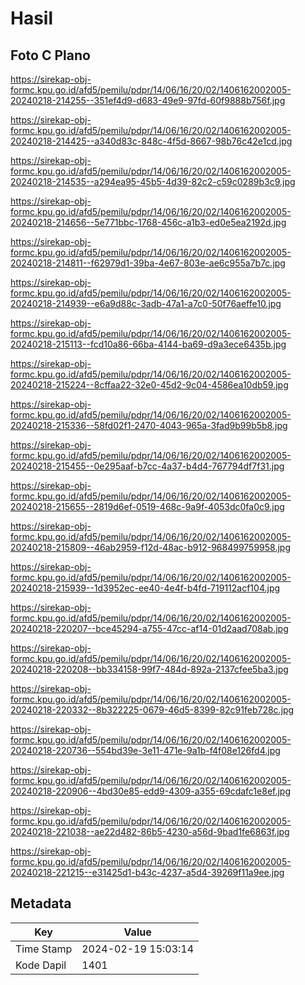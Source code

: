 # Hasil

## Foto C Plano

https://sirekap-obj-formc.kpu.go.id/afd5/pemilu/pdpr/14/06/16/20/02/1406162002005-20240218-214255--351ef4d9-d683-49e9-97fd-60f9888b756f.jpg

https://sirekap-obj-formc.kpu.go.id/afd5/pemilu/pdpr/14/06/16/20/02/1406162002005-20240218-214425--a340d83c-848c-4f5d-8667-98b76c42e1cd.jpg

https://sirekap-obj-formc.kpu.go.id/afd5/pemilu/pdpr/14/06/16/20/02/1406162002005-20240218-214535--a294ea95-45b5-4d39-82c2-c59c0289b3c9.jpg

https://sirekap-obj-formc.kpu.go.id/afd5/pemilu/pdpr/14/06/16/20/02/1406162002005-20240218-214656--5e771bbc-1768-456c-a1b3-ed0e5ea2192d.jpg

https://sirekap-obj-formc.kpu.go.id/afd5/pemilu/pdpr/14/06/16/20/02/1406162002005-20240218-214811--f62979d1-39ba-4e67-803e-ae6c955a7b7c.jpg

https://sirekap-obj-formc.kpu.go.id/afd5/pemilu/pdpr/14/06/16/20/02/1406162002005-20240218-214939--e6a9d88c-3adb-47a1-a7c0-50f76aeffe10.jpg

https://sirekap-obj-formc.kpu.go.id/afd5/pemilu/pdpr/14/06/16/20/02/1406162002005-20240218-215113--fcd10a86-66ba-4144-ba69-d9a3ece6435b.jpg

https://sirekap-obj-formc.kpu.go.id/afd5/pemilu/pdpr/14/06/16/20/02/1406162002005-20240218-215224--8cffaa22-32e0-45d2-9c04-4586ea10db59.jpg

https://sirekap-obj-formc.kpu.go.id/afd5/pemilu/pdpr/14/06/16/20/02/1406162002005-20240218-215336--58fd02f1-2470-4043-965a-3fad9b99b5b8.jpg

https://sirekap-obj-formc.kpu.go.id/afd5/pemilu/pdpr/14/06/16/20/02/1406162002005-20240218-215455--0e295aaf-b7cc-4a37-b4d4-767794df7f31.jpg

https://sirekap-obj-formc.kpu.go.id/afd5/pemilu/pdpr/14/06/16/20/02/1406162002005-20240218-215655--2819d6ef-0519-468c-9a9f-4053dc0fa0c9.jpg

https://sirekap-obj-formc.kpu.go.id/afd5/pemilu/pdpr/14/06/16/20/02/1406162002005-20240218-215809--46ab2959-f12d-48ac-b912-968499759958.jpg

https://sirekap-obj-formc.kpu.go.id/afd5/pemilu/pdpr/14/06/16/20/02/1406162002005-20240218-215939--1d3952ec-ee40-4e4f-b4fd-719112acf104.jpg

https://sirekap-obj-formc.kpu.go.id/afd5/pemilu/pdpr/14/06/16/20/02/1406162002005-20240218-220207--bce45294-a755-47cc-af14-01d2aad708ab.jpg

https://sirekap-obj-formc.kpu.go.id/afd5/pemilu/pdpr/14/06/16/20/02/1406162002005-20240218-220208--bb334158-99f7-484d-892a-2137cfee5ba3.jpg

https://sirekap-obj-formc.kpu.go.id/afd5/pemilu/pdpr/14/06/16/20/02/1406162002005-20240218-220332--8b322225-0679-46d5-8399-82c91feb728c.jpg

https://sirekap-obj-formc.kpu.go.id/afd5/pemilu/pdpr/14/06/16/20/02/1406162002005-20240218-220736--554bd39e-3e11-471e-9a1b-f4f08e126fd4.jpg

https://sirekap-obj-formc.kpu.go.id/afd5/pemilu/pdpr/14/06/16/20/02/1406162002005-20240218-220906--4bd30e85-edd9-4309-a355-69cdafc1e8ef.jpg

https://sirekap-obj-formc.kpu.go.id/afd5/pemilu/pdpr/14/06/16/20/02/1406162002005-20240218-221038--ae22d482-86b5-4230-a56d-9bad1fe6863f.jpg

https://sirekap-obj-formc.kpu.go.id/afd5/pemilu/pdpr/14/06/16/20/02/1406162002005-20240218-221215--e31425d1-b43c-4237-a5d4-39269f11a9ee.jpg


## Metadata

| Key        | Value               |
| ---------- | ------------------- |
| Time Stamp | 2024-02-19 15:03:14 |
| Kode Dapil | 1401                |



